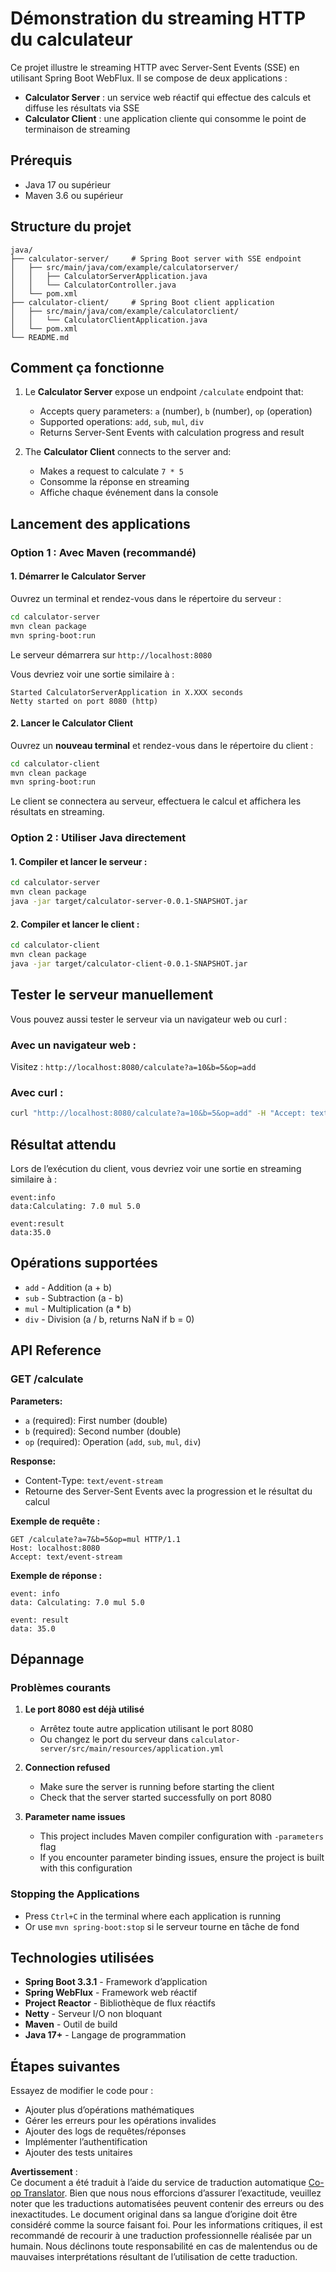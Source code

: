 <!--
CO_OP_TRANSLATOR_METADATA:
{
  "original_hash": "acd4010e430da00946a154f62847a169",
  "translation_date": "2025-06-18T09:42:59+00:00",
  "source_file": "03-GettingStarted/06-http-streaming/solution/java/README.md",
  "language_code": "fr"
}
-->
# Démonstration du streaming HTTP du calculateur

Ce projet illustre le streaming HTTP avec Server-Sent Events (SSE) en utilisant Spring Boot WebFlux. Il se compose de deux applications :

- **Calculator Server** : un service web réactif qui effectue des calculs et diffuse les résultats via SSE
- **Calculator Client** : une application cliente qui consomme le point de terminaison de streaming

## Prérequis

- Java 17 ou supérieur
- Maven 3.6 ou supérieur

## Structure du projet

```
java/
├── calculator-server/     # Spring Boot server with SSE endpoint
│   ├── src/main/java/com/example/calculatorserver/
│   │   ├── CalculatorServerApplication.java
│   │   └── CalculatorController.java
│   └── pom.xml
├── calculator-client/     # Spring Boot client application
│   ├── src/main/java/com/example/calculatorclient/
│   │   └── CalculatorClientApplication.java
│   └── pom.xml
└── README.md
```

## Comment ça fonctionne

1. Le **Calculator Server** expose un endpoint `/calculate` endpoint that:
   - Accepts query parameters: `a` (number), `b` (number), `op` (operation)
   - Supported operations: `add`, `sub`, `mul`, `div`
   - Returns Server-Sent Events with calculation progress and result

2. The **Calculator Client** connects to the server and:
   - Makes a request to calculate `7 * 5`
   - Consomme la réponse en streaming
   - Affiche chaque événement dans la console

## Lancement des applications

### Option 1 : Avec Maven (recommandé)

#### 1. Démarrer le Calculator Server

Ouvrez un terminal et rendez-vous dans le répertoire du serveur :

```bash
cd calculator-server
mvn clean package
mvn spring-boot:run
```

Le serveur démarrera sur `http://localhost:8080`

Vous devriez voir une sortie similaire à :
```
Started CalculatorServerApplication in X.XXX seconds
Netty started on port 8080 (http)
```

#### 2. Lancer le Calculator Client

Ouvrez un **nouveau terminal** et rendez-vous dans le répertoire du client :

```bash
cd calculator-client
mvn clean package
mvn spring-boot:run
```

Le client se connectera au serveur, effectuera le calcul et affichera les résultats en streaming.

### Option 2 : Utiliser Java directement

#### 1. Compiler et lancer le serveur :

```bash
cd calculator-server
mvn clean package
java -jar target/calculator-server-0.0.1-SNAPSHOT.jar
```

#### 2. Compiler et lancer le client :

```bash
cd calculator-client
mvn clean package
java -jar target/calculator-client-0.0.1-SNAPSHOT.jar
```

## Tester le serveur manuellement

Vous pouvez aussi tester le serveur via un navigateur web ou curl :

### Avec un navigateur web :
Visitez : `http://localhost:8080/calculate?a=10&b=5&op=add`

### Avec curl :
```bash
curl "http://localhost:8080/calculate?a=10&b=5&op=add" -H "Accept: text/event-stream"
```

## Résultat attendu

Lors de l’exécution du client, vous devriez voir une sortie en streaming similaire à :

```
event:info
data:Calculating: 7.0 mul 5.0

event:result
data:35.0
```

## Opérations supportées

- `add` - Addition (a + b)
- `sub` - Subtraction (a - b)
- `mul` - Multiplication (a * b)
- `div` - Division (a / b, returns NaN if b = 0)

## API Reference

### GET /calculate

**Parameters:**
- `a` (required): First number (double)
- `b` (required): Second number (double)
- `op` (required): Operation (`add`, `sub`, `mul`, `div`)

**Response:**
- Content-Type: `text/event-stream`
- Retourne des Server-Sent Events avec la progression et le résultat du calcul

**Exemple de requête :**
```
GET /calculate?a=7&b=5&op=mul HTTP/1.1
Host: localhost:8080
Accept: text/event-stream
```

**Exemple de réponse :**
```
event: info
data: Calculating: 7.0 mul 5.0

event: result
data: 35.0
```

## Dépannage

### Problèmes courants

1. **Le port 8080 est déjà utilisé**
   - Arrêtez toute autre application utilisant le port 8080
   - Ou changez le port du serveur dans `calculator-server/src/main/resources/application.yml`

2. **Connection refused**
   - Make sure the server is running before starting the client
   - Check that the server started successfully on port 8080

3. **Parameter name issues**
   - This project includes Maven compiler configuration with `-parameters` flag
   - If you encounter parameter binding issues, ensure the project is built with this configuration

### Stopping the Applications

- Press `Ctrl+C` in the terminal where each application is running
- Or use `mvn spring-boot:stop` si le serveur tourne en tâche de fond

## Technologies utilisées

- **Spring Boot 3.3.1** - Framework d’application
- **Spring WebFlux** - Framework web réactif
- **Project Reactor** - Bibliothèque de flux réactifs
- **Netty** - Serveur I/O non bloquant
- **Maven** - Outil de build
- **Java 17+** - Langage de programmation

## Étapes suivantes

Essayez de modifier le code pour :
- Ajouter plus d’opérations mathématiques
- Gérer les erreurs pour les opérations invalides
- Ajouter des logs de requêtes/réponses
- Implémenter l’authentification
- Ajouter des tests unitaires

**Avertissement** :  
Ce document a été traduit à l’aide du service de traduction automatique [Co-op Translator](https://github.com/Azure/co-op-translator). Bien que nous nous efforcions d’assurer l’exactitude, veuillez noter que les traductions automatisées peuvent contenir des erreurs ou des inexactitudes. Le document original dans sa langue d’origine doit être considéré comme la source faisant foi. Pour les informations critiques, il est recommandé de recourir à une traduction professionnelle réalisée par un humain. Nous déclinons toute responsabilité en cas de malentendus ou de mauvaises interprétations résultant de l’utilisation de cette traduction.